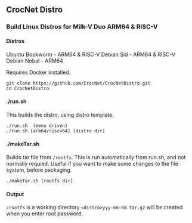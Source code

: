 ## CrocNet Distro
### Build Linux Distros for Milk-V Duo ARM64 & RISC-V  
  

#### Distros

Ubuntu Bookworm - ARM64 & RISC-V
Debian Sid  - ARM64 & RISC-V
Debian Nobal - ARM64


  
Requires Docker installed.  
 
    git clone https://github.com/CrocNet/CrocNetDistro.git  
    cd CrocNetDistro

  
#### ./run.sh  
  
This builds the distro, using distro template. 

    ./run.sh  (menu driven)
    ./run.sh [arm64/riscv64] [distro dir]

  
#### ./makeTar.sh  
  
Builds tar file from `/rootfs`.   This is run automatically from run.sh, and
not normally requied. Useful if you want to make some changes to the file
system, before packaging. 

    ./makeTar.sh [rootfs dir]

#### Output

`/rootfs` is a working directory
`<distro>yyy-mm-dd.tar.gz` will be created when you enter root password.